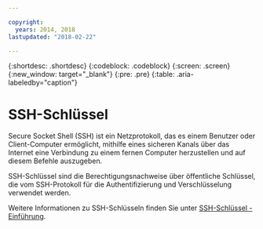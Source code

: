 ```yaml
---

copyright:
  years: 2014, 2018
lastupdated: "2018-02-22"

---
```


{:shortdesc: .shortdesc}
{:codeblock: .codeblock}
{:screen: .screen}
{:new_window: target="_blank"}
{:pre: .pre}
{:table: .aria-labeledby="caption"}

# SSH-Schlüssel
Secure Socket Shell (SSH) ist ein Netzprotokoll, das es einem Benutzer oder Client-Computer ermöglicht, mithilfe eines sicheren Kanals über das Internet eine Verbindung zu einem fernen Computer herzustellen und auf diesem Befehle auszugeben.

SSH-Schlüssel sind die Berechtigungsnachweise über öffentliche Schlüssel, die vom SSH-Protokoll für die Authentifizierung und Verschlüsselung verwendet werden.

Weitere Informationen zu SSH-Schlüsseln finden Sie unter [SSH-Schlüssel - Einführung](/docs/infrastructure/ssh-keys/index.html).
